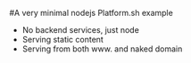 #A  very minimal nodejs Platform.sh example

* No backend services, just node
* Serving static content
* Serving from both www. and naked domain
 

